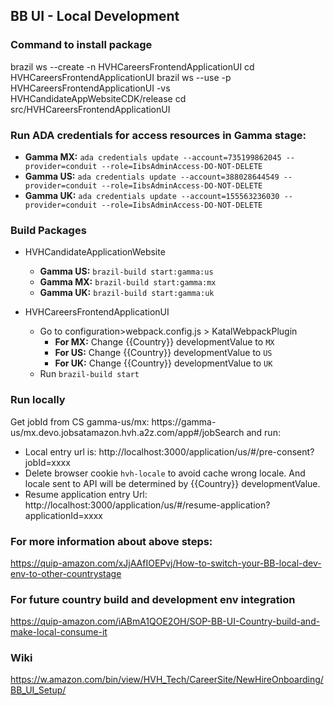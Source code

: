 ## BB UI -  Local Development

### Command to install package
brazil ws --create -n HVHCareersFrontendApplicationUI
cd HVHCareersFrontendApplicationUI
brazil ws --use -p HVHCareersFrontendApplicationUI -vs 	HVHCandidateAppWebsiteCDK/release
cd src/HVHCareersFrontendApplicationUI

### Run ADA credentials for access resources in Gamma stage:

* **Gamma MX:** `ada credentials update --account=735199862045 --provider=conduit --role=IibsAdminAccess-DO-NOT-DELETE`
* **Gamma US:** `ada credentials update --account=388028644549 --provider=conduit --role=IibsAdminAccess-DO-NOT-DELETE`
* **Gamma UK:** `ada credentials update --account=155563236030 --provider=conduit --role=IibsAdminAccess-DO-NOT-DELETE`

### Build Packages
    
* HVHCandidateApplicationWebsite
    * **Gamma US:** `brazil-build start:gamma:us`
    * **Gamma MX:** `brazil-build start:gamma:mx`
    * **Gamma UK:** `brazil-build start:gamma:uk`

* HVHCareersFrontendApplicationUI
    * Go to configuration>webpack.config.js > KatalWebpackPlugin
        * **For MX:** Change {{Country}} developmentValue to `MX`
        * **For US:** Change {{Country}} developmentValue to `US`
        * **For UK:** Change {{Country}} developmentValue to `UK`
    * Run  `brazil-build start`

### Run locally 
Get jobId from CS gamma-us/mx: https://gamma-us/mx.devo.jobsatamazon.hvh.a2z.com/app#/jobSearch and run: 

* Local entry url is: http://localhost:3000/application/us/#/pre-consent?jobId=xxxx
* Delete browser cookie `hvh-locale` to avoid cache wrong locale.
  And locale sent to API will be determined by {{Country}} developmentValue.
* Resume application entry Url: http://localhost:3000/application/us/#/resume-application?applicationId=xxxx

### For more information about above steps:
https://quip-amazon.com/xJjAAfIOEPvj/How-to-switch-your-BB-local-dev-env-to-other-countrystage

### For future country build and development env integration
https://quip-amazon.com/iABmA1QOE2OH/SOP-BB-UI-Country-build-and-make-local-consume-it

### Wiki
https://w.amazon.com/bin/view/HVH_Tech/CareerSite/NewHireOnboarding/BB_UI_Setup/
